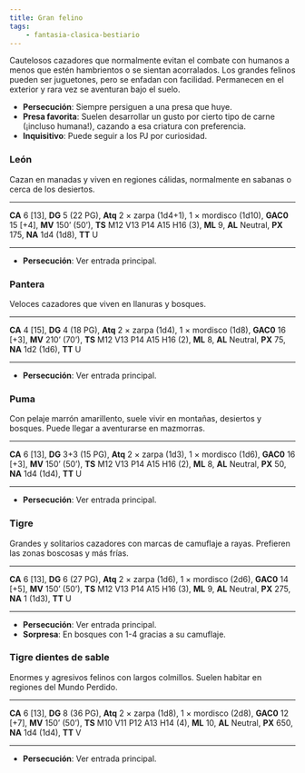 ```yaml
---
title: Gran felino
tags:
    - fantasia-clasica-bestiario
---
```

Cautelosos cazadores que normalmente evitan el combate con humanos a menos que estén hambrientos o se sientan acorralados. Los grandes felinos pueden ser juguetones, pero se enfadan con facilidad. Permanecen en el exterior y rara vez se aventuran bajo el suelo.

- **Persecución**: Siempre persiguen a una presa que huye.
- **Presa favorita**: Suelen desarrollar un gusto por cierto tipo de carne (¡incluso humana!), cazando a esa criatura con preferencia.
- **Inquisitivo**: Puede seguir a los PJ por curiosidad.

### León
Cazan en manadas y viven en regiones cálidas, normalmente en sabanas o cerca de los desiertos.
___
**CA** 6 [13], **DG** 5 (22 PG), **Atq** 2 × zarpa (1d4+1), 1 × mordisco (1d10), **GAC0** 15 [+4], **MV** 150’ (50’), **TS** M12 V13 P14 A15 H16 (3), **ML** 9, **AL** Neutral, **PX** 175, **NA** 1d4 (1d8), **TT** U
___
- **Persecución**: Ver entrada principal.

### Pantera
Veloces cazadores que viven en llanuras y bosques.
___
**CA** 4 [15], **DG** 4 (18 PG), **Atq** 2 × zarpa (1d4), 1 × mordisco (1d8), **GAC0** 16 [+3], **MV** 210’ (70’), **TS** M12 V13 P14 A15 H16 (2), **ML** 8, **AL** Neutral, **PX** 75, **NA** 1d2 (1d6), **TT** U
___
- **Persecución**: Ver entrada principal.

### Puma
Con pelaje marrón amarillento, suele vivir en montañas, desiertos y bosques. Puede llegar a aventurarse en mazmorras.
___
**CA** 6 [13], **DG** 3+3 (15 PG), **Atq** 2 × zarpa (1d3), 1 × mordisco (1d6), **GAC0** 16 [+3], **MV** 150’ (50’), **TS** M12 V13 P14 A15 H16 (2), **ML** 8, **AL** Neutral, **PX** 50, **NA** 1d4 (1d4), **TT** U
___
- **Persecución**: Ver entrada principal.

### Tigre
Grandes y solitarios cazadores con marcas de camuflaje a rayas. Prefieren las zonas boscosas y más frías.
___
**CA** 6 [13], **DG** 6 (27 PG), **Atq** 2 × zarpa (1d6), 1 × mordisco (2d6), **GAC0** 14 [+5], **MV** 150’ (50’), **TS** M12 V13 P14 A15 H16 (3), **ML** 9, **AL** Neutral, **PX** 275, **NA** 1 (1d3), **TT** U
___
- **Persecución**: Ver entrada principal.
- **Sorpresa**: En bosques con 1-4 gracias a su camuflaje.

### Tigre dientes de sable
Enormes y agresivos felinos con largos colmillos. Suelen habitar en regiones del Mundo Perdido.
___
**CA** 6 [13], **DG** 8 (36 PG), **Atq** 2 × zarpa (1d8), 1 × mordisco (2d8), **GAC0** 12 [+7], **MV** 150’ (50’), **TS** M10 V11 P12 A13 H14 (4), **ML** 10, **AL** Neutral, **PX** 650, **NA** 1d4 (1d4), **TT** V
___
- **Persecución**: Ver entrada principal.
